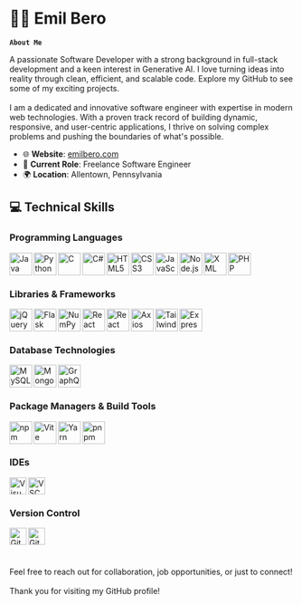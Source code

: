 # 🧑‍💻 Emil Bero

**`About Me`**

A passionate Software Developer with a strong background in full-stack development and a keen interest in Generative AI. I love turning ideas into reality through clean, efficient, and scalable code. Explore my GitHub to see some of my exciting projects.
<br><br>
I am a dedicated and innovative software engineer with expertise in modern web technologies. With a proven track record of building dynamic, responsive, and user-centric applications, I thrive on solving complex problems and pushing the boundaries of what's possible.

- 🌐 **Website**: [emilbero.com](https://www.emilbero.com)
- 🏢 **Current Role**: Freelance Software Engineer
- 🌍 **Location**: Allentown, Pennsylvania

## 💻 Technical Skills

### Programming Languages

<img align="left" alt="Java" width="40px" src="https://cdn.jsdelivr.net/gh/devicons/devicon/icons/java/java-plain-wordmark.svg" />
<img align="left" alt="Python" width="40px" src="https://cdn.jsdelivr.net/gh/devicons/devicon/icons/python/python-original-wordmark.svg" />
<img align="left" alt="C" width="40px" src="https://cdn.jsdelivr.net/gh/devicons/devicon/icons/c/c-plain.svg" />
<img align="left" alt="C#" width="40px" src="https://cdn.jsdelivr.net/gh/devicons/devicon/icons/csharp/csharp-original.svg" />
<img align="left" alt="HTML5" width="40px" src="https://cdn.jsdelivr.net/gh/devicons/devicon/icons/html5/html5-plain-wordmark.svg" />
<img align="left" alt="CSS3" width="40px" src="https://cdn.jsdelivr.net/gh/devicons/devicon/icons/css3/css3-plain-wordmark.svg" />
<img align="left" alt="JavaScript" width="40px" src="https://cdn.jsdelivr.net/gh/devicons/devicon/icons/javascript/javascript-plain.svg" />
<img align="left" alt="Node.js" width="40px" src="https://cdn.jsdelivr.net/gh/devicons/devicon/icons/nodejs/nodejs-original-wordmark.svg" />
<img align="left" alt="XML" width="40px" src="https://cdn.jsdelivr.net/gh/devicons/devicon/icons/xml/xml-original.svg" />
<img align="left" alt="PHP" width="40px" src="https://cdn.jsdelivr.net/gh/devicons/devicon/icons/php/php-original.svg" />
<br clear="left"/>

### Libraries & Frameworks

<img align="left" alt="jQuery" width="40px" src="https://cdn.jsdelivr.net/gh/devicons/devicon/icons/jquery/jquery-plain-wordmark.svg" />
<img align="left" alt="Flask" width="40px" src="https://cdn.jsdelivr.net/gh/devicons/devicon/icons/flask/flask-original-wordmark.svg" />
<img align="left" alt="NumPy" width="40px" src="https://cdn.jsdelivr.net/gh/devicons/devicon/icons/numpy/numpy-plain-wordmark.svg" />
<img align="left" alt="React Router" width="40px" src="https://cdn.jsdelivr.net/gh/devicons/devicon/icons/reactrouter/reactrouter-plain-wordmark.svg" />          
<img align="left" alt="React" width="40px" src="https://cdn.jsdelivr.net/gh/devicons/devicon/icons/react/react-original-wordmark.svg" />
<img align="left" alt="Axios" width="40px" src="https://cdn.jsdelivr.net/gh/devicons/devicon/icons/axios/axios-plain-wordmark.svg" />          
<img align="left" alt="TailwindCSS" width="40px" src="https://cdn.jsdelivr.net/gh/devicons/devicon/icons/tailwindcss/tailwindcss-original.svg" />
<img align="left" alt="Express" width="40px" src="https://cdn.jsdelivr.net/gh/devicons/devicon/icons/express/express-original-wordmark.svg" />
<br clear="left"/>

### Database Technologies

<img align="left" alt="MySQL" width="40px" src="https://cdn.jsdelivr.net/gh/devicons/devicon/icons/mysql/mysql-plain-wordmark.svg" />
<img align="left" alt="MongoDB" width="40px" src="https://cdn.jsdelivr.net/gh/devicons/devicon/icons/mongodb/mongodb-plain-wordmark.svg" />
<img align="left" alt="GraphQL" width="40px" src="https://cdn.jsdelivr.net/gh/devicons/devicon/icons/graphql/graphql-plain-wordmark.svg" />       
<br clear="left"/>

### Package Managers & Build Tools

<img align="left" alt="npm" width="40px" src="https://cdn.jsdelivr.net/gh/devicons/devicon/icons/npm/npm-original-wordmark.svg" />
<img align="left" alt="Vite" width="40px" src="https://cdn.jsdelivr.net/gh/devicons/devicon/icons/vite/vite-original-wordmark.svg" />
<img align="left" alt="Yarn" width="40px" src="https://cdn.jsdelivr.net/gh/devicons/devicon/icons/yarn/yarn-original-wordmark.svg" />
<img align="left" alt="pnpm" width="40px" src="https://cdn.jsdelivr.net/gh/devicons/devicon/icons/pnpm/pnpm-original-wordmark.svg" />
<br clear="left"/>

### IDEs

<img align="left" alt="Visual Studio" width="30px" src="https://cdn.jsdelivr.net/gh/devicons/devicon/icons/visualstudio/visualstudio-original.svg" />
<img align="left" alt="VSCode" width="30px" src="https://cdn.jsdelivr.net/gh/devicons/devicon/icons/vscode/vscode-original-wordmark.svg" />
<br clear="left"/>

### Version Control

<img align="left" alt="Git" width="30px" src="https://cdn.jsdelivr.net/gh/devicons/devicon/icons/git/git-plain-wordmark.svg" />
<img align="left" alt="GitHub" width="30px" src="https://cdn.jsdelivr.net/gh/devicons/devicon/icons/github/github-original-wordmark.svg" />
<br clear="left"/>

#

Feel free to reach out for collaboration, job opportunities, or just to connect! <br><br>
Thank you for visiting my GitHub profile!
